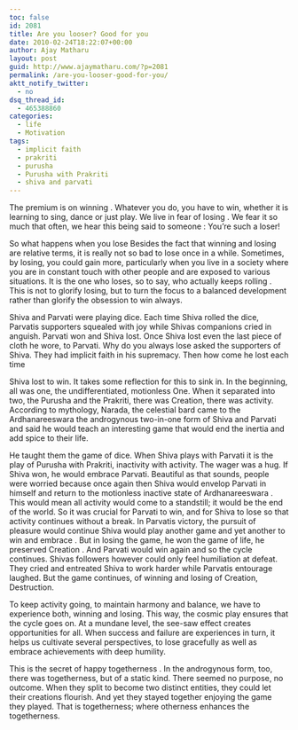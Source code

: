 ```yaml
---
toc: false
id: 2081
title: Are you looser? Good for you
date: 2010-02-24T18:22:07+00:00
author: Ajay Matharu
layout: post
guid: http://www.ajaymatharu.com/?p=2081
permalink: /are-you-looser-good-for-you/
aktt_notify_twitter:
  - no
dsq_thread_id:
  - 465388860
categories:
  - life
  - Motivation
tags:
  - implicit faith
  - prakriti
  - purusha
  - Purusha with Prakriti
  - shiva and parvati
---
```

The premium is on winning . Whatever you do, you have to win, whether it is learning to sing, dance or just play. We live in fear of losing . We fear it so much that often, we hear this being said to someone : You&#8217;re such a loser!

So what happens when you lose Besides the fact that winning and losing are relative terms, it is really not so bad to lose once in a while. Sometimes, by losing, you could gain more, particularly when you live in a society where you are in constant touch with other people and are exposed to various situations. It is the one who loses, so to say, who actually keeps rolling . This is not to glorify losing, but to turn the focus to a balanced development rather than glorify the obsession to win always.

Shiva and Parvati were playing dice. Each time Shiva rolled the dice, Parvatis supporters squealed with joy while Shivas companions cried in anguish. Parvati won and Shiva lost. Once Shiva lost even the last piece of cloth he wore, to Parvati. Why do you always lose asked the supporters of Shiva. They had implicit faith in his supremacy. Then how come he lost each time

Shiva lost to win. It takes some reflection for this to sink in. In the beginning, all was one, the undifferentiated, motionless One. When it separated into two, the Purusha and the Prakriti, there was Creation, there was activity. According to mythology, Narada, the celestial bard came to the Ardhanareeswara the androgynous two-in-one form of Shiva and Parvati and said he would teach an interesting game that would end the inertia and add spice to their life.

He taught them the game of dice. When Shiva plays with Parvati it is the play of Purusha with Prakriti, inactivity with activity. The wager was a hug. If Shiva won, he would embrace Parvati. Beautiful as that sounds, people were worried because once again then Shiva would envelop Parvati in himself and return to the motionless inactive state of Ardhanareeswara . This would mean all activity would come to a standstill; it would be the end of the world. So it was crucial for Parvati to win, and for Shiva to lose so that activity continues without a break. In Parvatis victory, the pursuit of pleasure would continue Shiva would play another game and yet another to win and embrace . But in losing the game, he won the game of life, he preserved Creation . And Parvati would win again and so the cycle continues. Shivas followers however could only feel humiliation at defeat. They cried and entreated Shiva to work harder while Parvatis entourage laughed. But the game continues, of winning and losing of Creation, Destruction.

To keep activity going, to maintain harmony and balance, we have to experience both, winning and losing. This way, the cosmic play ensures that the cycle goes on. At a mundane level, the see-saw effect creates opportunities for all. When success and failure are experiences in turn, it helps us cultivate several perspectives, to lose gracefully as well as embrace achievements with deep humility.

This is the secret of happy togetherness . In the androgynous form, too, there was togetherness, but of a static kind. There seemed no purpose, no outcome. When they split to become two distinct entities, they could let their creations flourish. And yet they stayed together enjoying the game they played. That is togetherness; where otherness enhances the togetherness.
